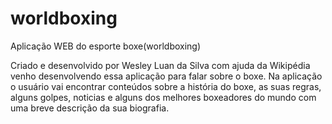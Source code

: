 # worldboxing
Aplicação WEB do esporte boxe(worldboxing)

Criado e desenvolvido por Wesley Luan da Silva com ajuda da Wikipédia venho desenvolvendo essa aplicação para falar sobre o boxe.
Na aplicação o usuário vai encontrar conteúdos sobre a história do boxe, as suas regras, alguns golpes, noticias e alguns dos melhores boxeadores do mundo com uma breve descrição da sua biografia.
